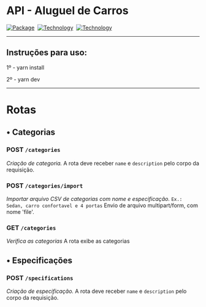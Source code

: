 <h1>API - Aluguel de Carros</h1>

[![Package][Express-image]][Express-url] 
[![Technology][node-image]][node-url] 
[![Technology][typescript-image]][typescript-url] 


[Express-url]: https://www.npmjs.com/package/Express
[Express-image]: https://img.shields.io/badge/Express-green?style=for-the-badge&logo=Express&logoColor=black

[node-url]: https://nodejs.org/
[node-image]: https://img.shields.io/badge/NodeJS-green?style=for-the-badge&logo=Node-dot-js&logoColor=black

[typescript-url]: https://www.typescriptlang.org
[typescript-image]: https://img.shields.io/badge/Typescript-blue?style=for-the-badge&logo=TypeScript&logoColor=white

---
## Instruções para uso:

1º - yarn install

2º - yarn dev

---
# Rotas

## • Categorias
### POST `/categories`
*Criação de categoria.*
A rota deve receber `name` e `description` pelo corpo da requisição.
 
### POST `/categories/import`
*Importar arquivo CSV de categorias com nome e especificação.*
``Ex.: Sedan, carro confortavel e 4 portas``
Envio de arquivo multipart/form, com nome 'file'.

### GET `/categories`
*Verifica as categorias*
A rota exibe as categorias

## • Especificações

### POST `/specifications`
*Criação de especificação.*
A rota deve receber `name` e `description` pelo corpo da requisição.

